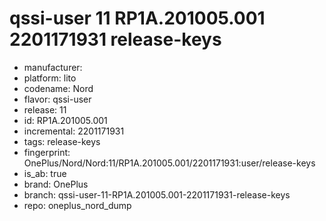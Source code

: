 # qssi-user 11 RP1A.201005.001 2201171931 release-keys
- manufacturer: 
- platform: lito
- codename: Nord
- flavor: qssi-user
- release: 11
- id: RP1A.201005.001
- incremental: 2201171931
- tags: release-keys
- fingerprint: OnePlus/Nord/Nord:11/RP1A.201005.001/2201171931:user/release-keys
- is_ab: true
- brand: OnePlus
- branch: qssi-user-11-RP1A.201005.001-2201171931-release-keys
- repo: oneplus_nord_dump
